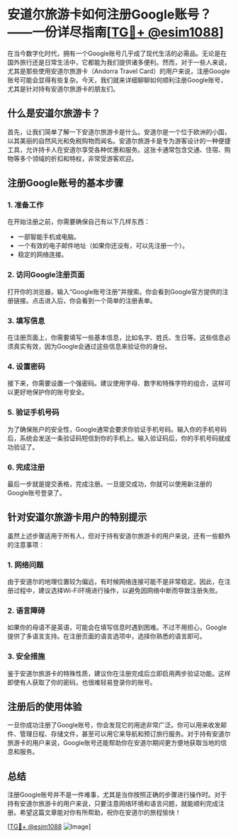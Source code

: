 # 安道尔旅游卡如何注册Google账号？——一份详尽指南[[TG💪+ @esim1088](https://t.me/s/esim1088)]

在当今数字化时代，拥有一个Google账号几乎成了现代生活的必需品。无论是在国外旅行还是日常生活中，它都能为我们提供诸多便利。然而，对于一些人来说，尤其是那些使用安道尔旅游卡（Andorra Travel Card）的用户来说，注册Google账号可能会显得有些复杂。今天，我们就来详细聊聊如何顺利注册Google账号，尤其是针对持有安道尔旅游卡的朋友们。

## 什么是安道尔旅游卡？

首先，让我们简单了解一下安道尔旅游卡是什么。安道尔是一个位于欧洲的小国，以其美丽的自然风光和免税购物而闻名。安道尔旅游卡是专为游客设计的一种便捷工具，允许持卡人在安道尔享受各种优惠和服务。这张卡通常包含交通、住宿、购物等多个领域的折扣和特权，非常受游客欢迎。

## 注册Google账号的基本步骤

### 1. 准备工作

在开始注册之前，你需要确保自己有以下几样东西：
- 一部智能手机或电脑。
- 一个有效的电子邮件地址（如果你还没有，可以先注册一个）。
- 稳定的网络连接。

### 2. 访问Google注册页面

打开你的浏览器，输入“Google账号注册”并搜索。你会看到Google官方提供的注册链接。点击进入后，你会看到一个简单的注册表单。

### 3. 填写信息

在注册页面上，你需要填写一些基本信息，比如名字、姓氏、生日等。这些信息必须真实有效，因为Google会通过这些信息来验证你的身份。

### 4. 设置密码

接下来，你需要设置一个强密码。建议使用字母、数字和特殊字符的组合，这样可以更好地保护你的账号安全。

### 5. 验证手机号码

为了确保账户的安全性，Google通常会要求你验证手机号码。输入你的手机号码后，系统会发送一条验证码短信到你的手机上。输入验证码后，你的手机号码就成功验证了。

### 6. 完成注册

最后一步就是提交表格，完成注册。一旦提交成功，你就可以使用新注册的Google账号登录了。

## 针对安道尔旅游卡用户的特别提示

虽然上述步骤适用于所有人，但对于持有安道尔旅游卡的用户来说，还有一些额外的注意事项：

### 1. 网络问题

由于安道尔的地理位置较为偏远，有时候网络连接可能不是非常稳定。因此，在注册过程中，建议选择Wi-Fi环境进行操作，以避免因网络中断而导致注册失败。

### 2. 语言障碍

如果你的母语不是英语，可能会在填写信息时遇到困难。不过不用担心，Google提供了多语言支持。在注册页面的语言选项中，选择你熟悉的语言即可。

### 3. 安全措施

鉴于安道尔旅游卡的特殊性质，建议你在注册完成后立即启用两步验证功能。这样即使有人获取了你的密码，也很难轻易登录你的账号。

## 注册后的使用体验

一旦你成功注册了Google账号，你会发现它的用途非常广泛。你可以用来收发邮件、管理日程、存储文件，甚至可以用它来导航和预订旅行服务。对于持有安道尔旅游卡的用户来说，Google账号还能帮助你在安道尔期间更方便地获取当地的信息和服务。

## 总结

注册Google账号并不是一件难事，尤其是当你按照正确的步骤进行操作时。对于持有安道尔旅游卡的用户来说，只要注意网络环境和语言问题，就能顺利完成注册。希望这篇文章能对你有所帮助，祝你在安道尔的旅程愉快！

[[TG💪+ @esim1088](https://t.me/s/esim1088) ![Image](https://i.postimg.cc/4NQfJmqS/Snipaste-2025-05-13-00-14-12.png)]
